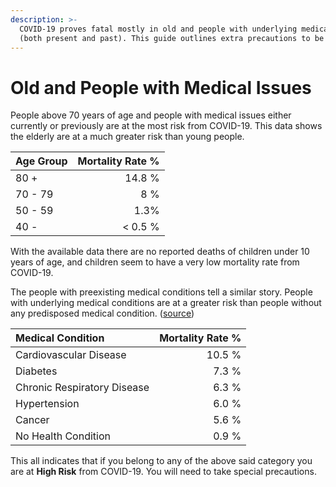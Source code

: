 ```yaml
---
description: >-
  COVID-19 proves fatal mostly in old and people with underlying medical issues
  (both present and past). This guide outlines extra precautions to be taken.
---
```


# Old and People with Medical Issues

People above 70 years of age and people with medical issues either currently or previously are at the most risk from COVID-19. This data shows the elderly are at a much greater risk than young people.

| Age Group | Mortality Rate % |
| :--- | ---: |
| 80 + | 14.8 % |
| 70 - 79 | 8 % |
| 50 - 59 | 1.3% |
| 40 - | &lt; 0.5 % |

With the available data there are no reported deaths of children under 10 years of age, and children seem to have a very low mortality rate from COVID-19.

The people with preexisting medical conditions tell a similar story. People with underlying medical conditions are at a greater risk than people without any predisposed medical condition. \([source](https://ourworldindata.org/coronavirus#case-fatality-rate-of-covid-19-by-preexisting-health-conditions)\)

| Medical Condition | Mortality Rate % |
| :--- | ---: |
| Cardiovascular Disease  | 10.5 % |
| Diabetes  | 7.3 % |
| Chronic Respiratory Disease  | 6.3 % |
| Hypertension  | 6.0 % |
| Cancer  | 5.6 % |
| No Health Condition  | 0.9 % |

This all indicates that if you belong to any of the above said category you are at **High Risk** from COVID-19. You will need to take special precautions.

